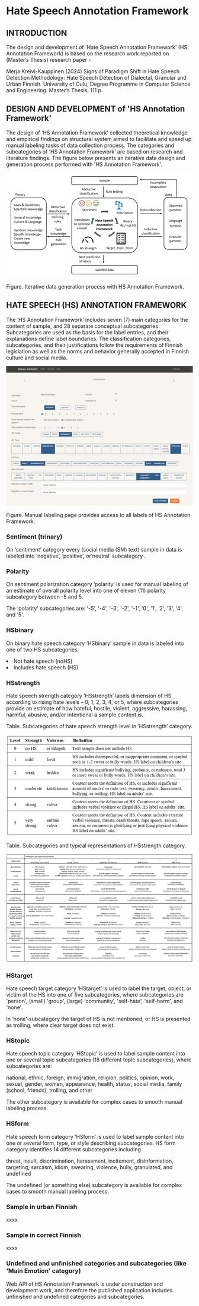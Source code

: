 # Hate Speech Annotation Framework

## INTRODUCTION 

The design and development of 'Hate Speech Annotation Framework' (HS Annotation Framework) 
is based on the research work reported on (Master’s Thesis) research paper - 

Merja Kreivi-Kauppinen (2024) Signs of Paradigm Shift in Hate Speech Detection Methodology: Hate Speech Detection of Dialectal, Granular and Urban Finnish. University of Oulu, Degree Programme in Computer Science and Engineering. Master’s Thesis, 111 p.


## DESIGN AND DEVELOPMENT of 'HS Annotation Framework' 

The design of ‘HS Annotation Framework’ collected theoretical knowledge and empirical findings 
on structural system aimed to facilitate and speed up manual labeling tasks of data collection process. The categories and subcategories of ‘HS Annotation Framework’ are based on research and literature findings. The figure below presents an iterative data design and generation process performed with 'HS Annotation Framework'.

![Alt text](hub/static/images/figure_data_generation_process.png)

Figure. Iterative data generation process with HS Annotation Framework.


## HATE SPEECH (HS) ANNOTATION FRAMEWORK 

The ‘HS Annotation Framework’ includes seven (7) main categories for the content of sample, and 28 separate conceptual subcategories. Subcategories are used as the basis for the label entries, and their explanations define label boundaries. The classification categories, subcategories, and their justifications follow the requirements of Finnish legislation as well as the norms and behavior generally accepted in Finnish culture and social media. 

![Alt text](hub/static/images/Merias_annotator_labeling_carousel_pic1.png)

Figure. Manual labeling page provides access to all labels of HS Annotation Framework.


### Sentiment (trinary) 
On ‘sentiment’ category every (social media (SM) text) sample in data is labeled into ‘negative’, ‘positive’, or‘neutral’ subcategory . 

### Polarity 
On sentiment polarization category ‘polarity’ is used for manual labeling of an estimate of overall polarity level into one of eleven (11) polarity subcategory between -5 and 5.

The ‘polarity’ subcategories are: '-5', '-4', '-3', '-2', '-1', '0', '1', '2', '3', '4', and '5'.

### HSbinary 
On binary hate speech category ‘HSbinary’ sample in data is labeled into one of two HS subcategories: 
<li>   Not hate speech (noHS)
<li>   Includes hate speech (HS)


### HSstrength 
Hate speech strength category ‘HSstrength’ labels dimension of HS according to rising hate levels – 0, 1, 2, 3, 4, or 5, where 
subcategories provide an estimate of how hateful, hostile, violent, aggressive, harassing, harmful, abusive, and/or intentional a sample content is. 

Table. Subcategories of hate speech strength level in ‘HSstrength’ category.

![Alt text](hub/static/images/figure_table_subcategories_of_HSstrength_level.png)

Table. Subcategories and typical representations of HSstrength category.

![Alt text](hub/static/images/figure_table_subcategories_of_HSstrength_category.png)


### HStarget 
Hate speech target category ‘HStarget’ is used to label the target, object, or victim of the HS into one of five subcategories, where subcategories are 'person', (small) 'group', (large) 'community', 'self-hate', 'self-harm', and 'none'. 

In ‘none’-subcategory the target of HS is not mentioned, or HS is presented as trolling, where clear target does not exist. 


### HStopic 
Hate speech topic category ‘HStopic’ is used to label sample content into one or several topic subcategories (18 different topic subcategories), where subcategories are: 

national, ethnic, foreign, immigration, religion, politics, opinion, work, sexual, gender, women, appearance, health, status, social media, family (school, friends), trolling, and other

The other subcategory is available for complex cases to smooth manual labeling process.


### HSform 
Hate speech form category ‘HSform’ is used to label sample content into one or several form, type, or style describing subcategories. HS form category identifies 14 different subcategories including 

threat, insult, discrimination, harassment, incitement, disinformation, targeting, sarcasm, idiom, swearing, violence, bully, granulated, and undefined

The undefined (or something else) subcategory is available for complex cases to smooth manual labeling process.

### Sample in urban Finnish

xxxx

### Sample in correct Finnish

xxxx


### Undefined and unfinished categories and subcategories (like 'Main Emotion' category)

Web API of HS Annotation Framework is under construction and development work, 
and therefore the published application includes unfinished and undefined categories and subcategories. 
